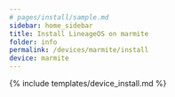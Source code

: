 ```yaml
---
# pages/install/sample.md
sidebar: home_sidebar
title: Install LineageOS on marmite
folder: info
permalink: /devices/marmite/install
device: marmite
---
```

{% include templates/device_install.md %}
